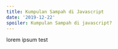 ```yaml
---
title: Kumpulan Sampah di Javascript
date: '2019-12-22'
spoiler: Kumpulan Sampah di javascript?
---
```


lorem ipsum test
